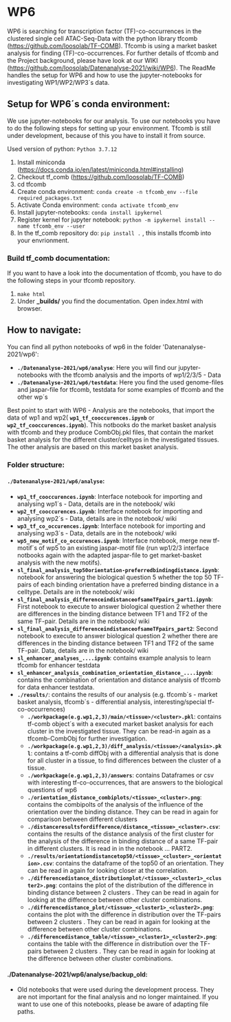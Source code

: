 # WP6
WP6 is searching for transcription factor (TF)-co-occurrences in the clustered single cell ATAC-Seq-Data with the python library tfcomb (https://github.com/loosolab/TF-COMB). Tfcomb is using a market basket analysis for finding (TF)-co-occurrences. For further details of tfcomb and the Project background, please have look at our WIKI (https://github.com/loosolab/Datenanalyse-2021/wiki/WP6). 
The ReadMe handles the setup for WP6 and how to use the jupyter-notebooks for investigating WP1/WP2/WP3´s data.  

## Setup for WP6´s conda environment:
We use jupyter-notebooks for our analysis. To use our notebooks you have to do the following steps for setting up your environment.
Tfcomb is still under development, because of this you have to install it from source.

Used version of python: ```Python 3.7.12```   

1. Install miniconda (https://docs.conda.io/en/latest/miniconda.html#installing)
2. Checkout tf_comb (https://github.com/loosolab/TF-COMB)
3. cd tfcomb
4. Create conda environment: ```conda create -n tfcomb_env --file required_packages.txt```
5. Activate Conda environment: ```conda activate tfcomb_env ```
6. Install jupyter-notebooks: ```conda install ipykernel```
7. Register kernel for jupyter notebook: ```python -m ipykernel install --name tfcomb_env --user```
8. In the tf_comb repository do: ```pip install .```  , this installs tfcomb into your envrionment.

###  Build tf_comb documentation:
If you want to have a look into the documentation of tfcomb, you have to do the following steps in your tfcomb repository.
1. ```make html```
2. Under **_builds/** you find the documentation. Open index.html with browser. 

## How to navigate:
You can find all python notebooks of wp6 in the folder 'Datenanalyse-2021/wp6':
- **```./Datenanalyse-2021/wp6/analyse```**: Here you will find our jupyter-notebooks with the tfcomb analysis and the imports of wp1/2/3/5 - Data
-  **```./Datenanalyse-2021/wp6/testdata```**: Here you find the used genome-files and jaspar-file for tfcomb, testdata for some examples of tfcomb and the other wp´s 

Best point to start with WP6 - Analysis are the notebooks, that import the data of wp1 and wp2( **```wp1_tf_cooccurences.ipynb```** or **```wp2_tf_cooccurences.ipynb```**). This notbooks do the market basket analysis with tfcomb and they produce CombObj.pkl files, that contain the market basket analysis for the different cluster/celltyps in the investigated tissues. The other analysis are based on this market basket analysis. 

### Folder structure: 
#### ```./Datenanalyse-2021/wp6/analyse```:
  - **```wp1_tf_cooccurences.ipynb```**: Interface notebook for importing and analysing wp1´s - Data, details are in the notebook/ wiki
  - **```wp2_tf_cooccurences.ipynb```**: Interface notebook for importing and analysing wp2´s - Data, details are in the notebook/ wiki
  - **```wp3_tf_co_occurences.ipynb```**: Interface notebook for importing and analysing wp3´s - Data, details are in the notebook/ wiki
  - **```wp5_new_motif_co_occurences.ipynb```**: Interface notebook, merge new tf-motif´s of wp5 to an existing jaspar-motif file (run wp1/2/3 interface notbooks again with the adapted jaspar-file to get market-basket analysis with the new motifs).
  - **```sl_final_analysis_top50orientation-preferredbindingdistance.ipynb```**: notebook for answering the biological question 5 whether the top 50 TF-pairs of each binding orientation have a preferred binding distance in a celltype. Details are in the notebook/ wiki
  - **```sl_final_analysis_differenceindistanceofsameTFpairs_part1.ipynb```**: First notebook to execute to answer biological question 2 whether there are differences in the binding distance between TF1 and TF2 of the same TF-pair. Details are in the notebook/ wiki
  - **```sl_final_analysis_differenceindistanceofsameTFpairs_part2```**: Second notebook to execute to answer biological question 2 whether there are differences in the binding distance between TF1 and TF2 of the same TF-pair. Data, details are in the notebook/ wiki
  - **```sl_enhancer_analyses_....ipynb```**: contains example analysis to learn tfcomb for enhancer testdata
  - **```sl_enhancer_analysis_combination_orientation_distance_....ipynb```**: contains the combination of orientation and distance analysis of tfcomb for data enhancer testdata. 
  - **```./results/```**: contains the results of our analysis (e.g. tfcomb´s - market basket analysis, tfcomb´s - differential analysis, interesting/special tf-co-occurrences)
     - **```./workpackage(e.g.wp1,2,3)/main/<tissue>/<cluster>.pkl```**: contains tf-comb object´s with a executed market basket analysis for each cluster in the investigated tissue. They can be read-in again as a tfcomb-CombObj for further investigation.
     - **```./workpackage(e.g.wp1,2,3)/diff_analysis/<tissue>/<analysis>.pkl```**: contains a tf-comb diffObj with a differential analysis that is done for all cluster in a tissue, to find differences between the cluster of a tissue.
     - **```./workpackage(e.g.wp1,2,3)/answers```**: contains Dataframes or csv with interesting tf-co-occurrences, that are answers to the biological questions of wp6
     - **```./orientation_distance_combiplots/<tissue>_<cluster>.png```**: contains the combipolts of the analysis of the influence of the orientation over the binding distance. They can be read in again for comparison between different clusters
     - **```./distanceresultsfordifference/distance_<tissue>_<cluster>.csv```**: contains the results of the distance analysis of the first cluster for the analysis of the difference in binding distance of a same TF-pair in different clusters. It is read in in the notebook … PART2.
     - **```./results/orientationdistancetop50/<tissue>_<cluster>_<orientation>.csv```**: contains the dataframe of the top50 of an orientation. They can be read in again for looking closer at the correlation.
     - **```./differencedistance_distributionplot/<tissue>_<cluster1>_<cluster2>.png```**: contains the plot of the distribution of the difference in binding distance between 2 clusters . They can be read in again for looking at the difference between other cluster combinations. 
     - **```./differencedistance_plot/<tissue>_<cluster1>_<cluster2>.png```**: contains the plot with the difference in distribution over the TF-pairs between 2 clusters . They can be read in again for looking at the difference between other cluster combinations.
     - **```./differencedistance_table/<tissue>_<cluster1>_<cluster2>.png```**: contains the table with the difference in distribution over the TF-pairs between 2 clusters . They can be read in again for looking at the difference between other cluster combinations.

#### ./Datenanalyse-2021/wp6/analyse/backup_old:
- Old notebooks that were used during the development process. They are not important for the final analysis and no longer maintained. If you want to use one of this notebooks, please be aware of adapting file paths. 
     
